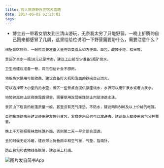 ```yaml
---
title: 穷人旅游野外住宿大攻略
date: 2017-05-05 02:23:01
tags:
---
```


- 博主五一带着女朋友到三清山游玩，无奈我太穷了只能野营。一晚上折腾的自己回来都感冒了几周，这里给给位说明一下野营需要带什么，需要注意什么？

<!-- more -->

```
根据景区物价，一般你需要准备大量充饥类食品如方便面，面包，酸辣小吃，糯米等。

景区矿泉水一瓶10元已是常态，建议上山前至少准备5瓶矿泉水。

卫生纸建议准备一卷，两三包估计会不够用。

领取热水使用可能收费，建议自备打火机和泡面的铁碗自己烧火。

可以选择带上小型的热水壶，景区一些景点会提供插座烧水，水源可以用矿泉水或者山泉水。

地势较高的山区夜晚霜露很重，需要使用双层帐篷防止内部渗透水珠。

景区山下租赁的帐篷质量一般，甚至没有充气床垫，不防水，建议网购500及以上价格的帐篷。

自购帐篷的携带建议使用驴友旅行背包，零食等用品也可以放进去，建议每人都使用背包分担重量。

晚上千万别把鞋袜放帐篷外面，否则第二天一早全部会湿透。

去的时候无论冷暖，建议带上折叠雨伞和空气被，气垫，指南针。

防止背包和衣物线条脱落，建议带上针线。
```

![图片发自简书App](http://upload-images.jianshu.io/upload_images/3995745-340b7d8299921443.jpg?imageMogr2/auto-orient/strip%7CimageView2/2/w/1440/q/50)

